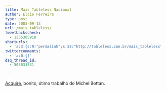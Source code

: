 ```yaml
---
title: Mais Tableless Nacional
author: Elcio Ferreira
type: post
date: 2003-09-13
url: /mais_tableless/
tweetbackscheck:
  - 1355305918
shorturls:
  - 'a:3:{s:9:"permalink";s:38:"http://tableless.com.br/mais_tableless";s:7:"tinyurl";s:26:"http://tinyurl.com/4yt3sa2";s:4:"isgd";s:19:"http://is.gd/BvTVqk";}'
twittercomments:
  - 'a:0:{}'
dsq_thread_id:
  - 503031531

---
```

[Acquire][1], bonito, ótimo trabalho do Michel Bottan.

 [1]: http://www.acquire.com.br/